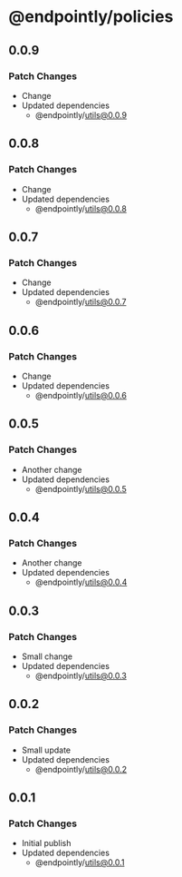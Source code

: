 # @endpointly/policies

## 0.0.9

### Patch Changes

- Change
- Updated dependencies
  - @endpointly/utils@0.0.9

## 0.0.8

### Patch Changes

- Change
- Updated dependencies
  - @endpointly/utils@0.0.8

## 0.0.7

### Patch Changes

- Change
- Updated dependencies
  - @endpointly/utils@0.0.7

## 0.0.6

### Patch Changes

- Change
- Updated dependencies
  - @endpointly/utils@0.0.6

## 0.0.5

### Patch Changes

- Another change
- Updated dependencies
  - @endpointly/utils@0.0.5

## 0.0.4

### Patch Changes

- Another change
- Updated dependencies
  - @endpointly/utils@0.0.4

## 0.0.3

### Patch Changes

- Small change
- Updated dependencies
  - @endpointly/utils@0.0.3

## 0.0.2

### Patch Changes

- Small update
- Updated dependencies
  - @endpointly/utils@0.0.2

## 0.0.1

### Patch Changes

- Initial publish
- Updated dependencies
  - @endpointly/utils@0.0.1
